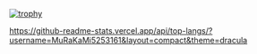 [![trophy](https://github-profile-trophy.vercel.app/?username=MuRaKaMi5253161)](https://github.com/ryo-ma/github-profile-trophy)

https://github-readme-stats.vercel.app/api/top-langs/?username=MuRaKaMi5253161&layout=compact&theme=dracula
<!--
**MuRaKaMi5253161/MuRaKaMi5253161** is a ✨ _special_ ✨ repository because its `README.md` (this file) appears on your GitHub profile.

[![Top Langs](https://github-readme-stats.vercel.app/api/top-langs/?username=MuRaKaMi5253161&theme=vue-dark&show_icons=true&layout=compact)](https://github.com/mo-ri-regen/github-readme-stats)

Here are some ideas to get you started:

- 🔭 I’m currently working on ...
- 🌱 I’m currently learning ...
- 👯 I’m looking to collaborate on ...
- 🤔 I’m looking for help with ...
- 💬 Ask me about ...
- 📫 How to reach me: ...
- 😄 Pronouns: ...
- ⚡ Fun fact: ...
-->
